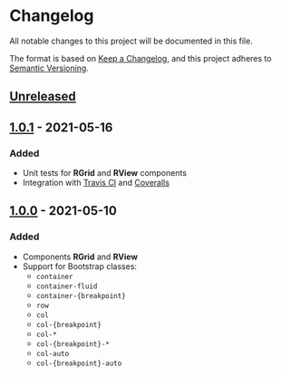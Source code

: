 # Changelog
All notable changes to this project will be documented in this file.

The format is based on [Keep a Changelog](https://keepachangelog.com/en/1.0.0/),
and this project adheres to [Semantic Versioning](https://semver.org/spec/v2.0.0.html).

## [Unreleased]

## [1.0.1] - 2021-05-16
### Added
- Unit tests for **RGrid** and **RView** components
- Integration with [Travis CI](https://www.travis-ci.com/) and [Coveralls](https://coveralls.io/) 

## [1.0.0] - 2021-05-10
### Added
- Components **RGrid** and **RView**
- Support for Bootstrap classes: 
  - `container`
  - `container-fluid`
  - `container-{breakpoint}`
  - `row`
  - `col`
  - `col-{breakpoint}`
  - `col-*`
  - `col-{breakpoint}-*`
  - `col-auto`
  - `col-{breakpoint}-auto`

[Unreleased]: https://github.com/t-medina/react-native-rgrid/compare/1.0.1...develop
[1.0.1]: https://github.com/t-medina/react-native-rgrid/compare/1.0.0...1.0.1
[1.0.0]: https://github.com/t-medina/react-native-rgrid/releases/tag/1.0.0
